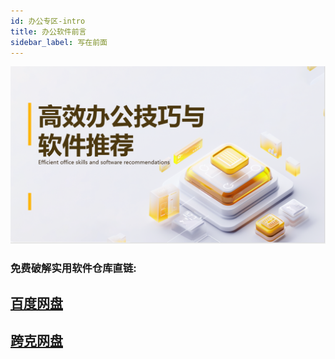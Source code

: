 ```yaml
---
id: 办公专区-intro
title: 办公软件前言
sidebar_label: 写在前面
---
```


![](./img/1.png)

### 免费破解实用软件仓库直链:
## [百度网盘](https://pan.baidu.com/s/1gQjZdkDodrdi9dOxTZpHyg?pwd=jzbp)
## [跨克网盘](https://pan.quark.cn/s/c9c8f3558115)

